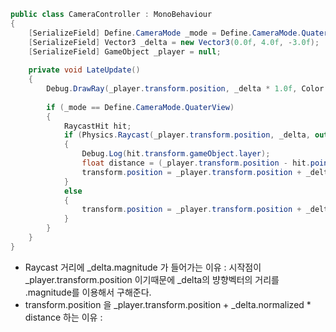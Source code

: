 ```C#
public class CameraController : MonoBehaviour
{
    [SerializeField] Define.CameraMode _mode = Define.CameraMode.QuaterView;
    [SerializeField] Vector3 _delta = new Vector3(0.0f, 4.0f, -3.0f);
    [SerializeField] GameObject _player = null;
    
    private void LateUpdate()
    {
        Debug.DrawRay(_player.transform.position, _delta * 1.0f, Color.blue, 1.0f);
        
        if (_mode == Define.CameraMode.QuaterView)
        {
            RaycastHit hit;
            if (Physics.Raycast(_player.transform.position, _delta, out hit, _delta.magnitude, LayerMask.GetMask("Wall")))
            {
                Debug.Log(hit.transform.gameObject.layer);
                float distance = (_player.transform.position - hit.point).magnitude * 0.8f; // 방향 벡터의 크기
                transform.position = _player.transform.position + _delta.normalized * distance;
            }
            else
            {
                transform.position = _player.transform.position + _delta;
            }
        }
    }
} 
```

- Raycast 거리에 _delta.magnitude 가 들어가는 이유 : 시작점이 _player.transform.position 이기때문에 _delta의 뱡향벡터의 거리를 .magnitude를 이용해서 구해준다.
- transform.position 을 _player.transform.position + _delta.normalized * distance 하는 이유 : 
